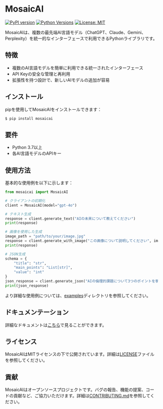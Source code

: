 # MosaicAI

[![PyPI version](https://badge.fury.io/py/mosaicai.svg)](https://badge.fury.io/py/mosaicai)
[![Python Versions](https://img.shields.io/pypi/pyversions/mosaicai.svg)](https://pypi.org/project/mosaicai/)
[![License: MIT](https://img.shields.io/badge/License-MIT-yellow.svg)](https://opensource.org/licenses/MIT)

MosaicAIは、複数の最先端AI言語モデル（ChatGPT、Claude、Gemini、Perplexity）を統一的なインターフェースで利用できるPythonライブラリです。

## 特徴

- 複数のAI言語モデルを簡単に利用できる統一されたインターフェース
- API Keyの安全な管理と再利用
- 拡張性を持つ設計で、新しいAIモデルの追加が容易

## インストール

pipを使用してMosaicAIをインストールできます：

```bash
$ pip install mosaicai
```

## 要件

- Python 3.7以上
- 各AI言語モデルのAPIキー

## 使用方法

基本的な使用例を以下に示します：

```python
from mosaicai import MosaicAI

# クライアントの初期化
client = MosaicAI(model="gpt-4o")

# テキスト生成
response = client.generate_text("AIの未来について教えてください")
print(response)

# 画像を使用した生成
image_path = "path/to/your/image.jpg"
response = client.generate_with_image("この画像について説明してください", image_path)
print(response)

# JSON生成
schema = {
    "title": "str",
    "main_points": "List[str]",
    "value": "int"
}
json_response = client.generate_json("AIの倫理的課題について3つのポイントを挙げてください", schema)
print(json_response)
```

より詳細な使用例については、[examples](examples)ディレクトリを参照してください。

## ドキュメンテーション

詳細なドキュメントは[こちら](https://mosaicai.readthedocs.io/)で見ることができます。

## ライセンス

MosaicAIはMITライセンスの下で公開されています。詳細は[LICENSE](LICENSE)ファイルを参照してください。

## 貢献

MosaicAIはオープンソースプロジェクトです。バグの報告、機能の提案、コードの貢献など、ご協力いただけます。詳細は[CONTRIBUTING.md](CONTRIBUTING.md)を参照してください。